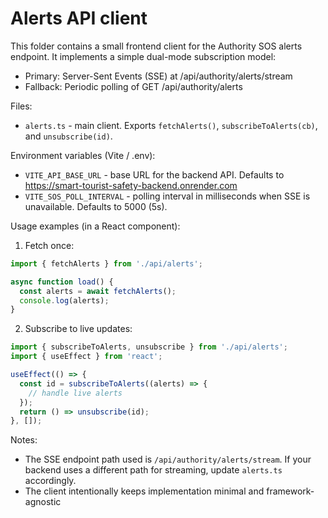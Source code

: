 # Alerts API client

This folder contains a small frontend client for the Authority SOS alerts endpoint. It implements a simple dual-mode subscription model:

- Primary: Server-Sent Events (SSE) at /api/authority/alerts/stream
- Fallback: Periodic polling of GET /api/authority/alerts

Files:

- `alerts.ts` - main client. Exports `fetchAlerts()`, `subscribeToAlerts(cb)`, and `unsubscribe(id)`.

Environment variables (Vite / .env):

- `VITE_API_BASE_URL` - base URL for the backend API. Defaults to https://smart-tourist-safety-backend.onrender.com
- `VITE_SOS_POLL_INTERVAL` - polling interval in milliseconds when SSE is unavailable. Defaults to 5000 (5s).

Usage examples (in a React component):

1) Fetch once:

```ts
import { fetchAlerts } from './api/alerts';

async function load() {
  const alerts = await fetchAlerts();
  console.log(alerts);
}
```

2) Subscribe to live updates:

```ts
import { subscribeToAlerts, unsubscribe } from './api/alerts';
import { useEffect } from 'react';

useEffect(() => {
  const id = subscribeToAlerts((alerts) => {
    // handle live alerts
  });
  return () => unsubscribe(id);
}, []);
```

Notes:

- The SSE endpoint path used is `/api/authority/alerts/stream`. If your backend uses a different path for streaming, update `alerts.ts` accordingly.
- The client intentionally keeps implementation minimal and framework-agnostic

